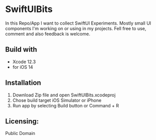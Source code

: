 # SwiftUIBits
In this Repo/App I want to collect SwiftUI Experiments.
Mostly small UI components I'm working on or using in my projects.
Fell free to use, comment and also feedback is welcome.

## Build with
* Xcode 12.3
* for iOS 14

## Installation
1. Download Zip file and open SwiftUIBits.xcodeproj
2. Chose build target iOS Simulator or iPhone
3. Run app by selecting Build button or Command + R

## Licensing:
Public Domain

